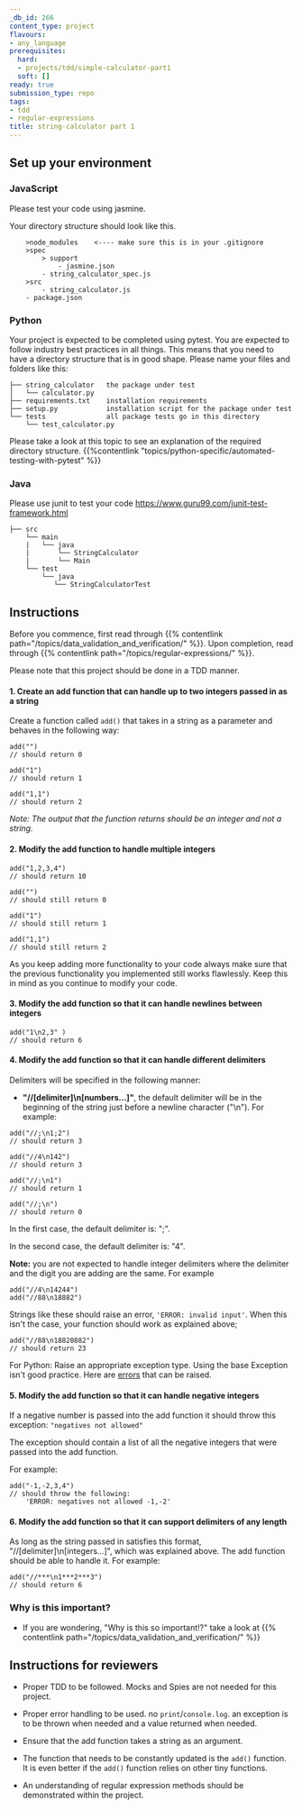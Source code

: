 ```yaml
---
_db_id: 266
content_type: project
flavours:
- any_language
prerequisites:
  hard:
  - projects/tdd/simple-calculator-part1
  soft: []
ready: true
submission_type: repo
tags:
- tdd
- regular-expressions
title: string-calculator part 1
---
```


## Set up your environment

### JavaScript

Please test your code using jasmine.

Your directory structure should look like this.

```
    >node_modules    <---- make sure this is in your .gitignore
    >spec
        > support
            - jasmine.json
        - string_calculator_spec.js
    >src
        - string_calculator.js
    - package.json
```

### Python

Your project is expected to be completed using pytest. You are expected to follow industry best practices in all things. This means that you need to have a directory structure that is in good shape. Please name your files and folders like this:

```
├── string_calculator   the package under test
│   └── calculator.py
├── requirements.txt    installation requirements
├── setup.py            installation script for the package under test
└── tests               all package tests go in this directory
    └── test_calculator.py
```

Please take a look at this topic to see an explanation of the required directory structure.
{{%contentlink "topics/python-specific/automated-testing-with-pytest" %}}

### Java

Please use junit to test your code https://www.guru99.com/junit-test-framework.html

```
├── src
    └── main
    |   └── java
    |       └── StringCalculator
    |       └── Main    
    └── test
        └── java
           └── StringCalculatorTest

```

## Instructions

Before you commence, first read through {{% contentlink path="/topics/data_validation_and_verification/" %}}. Upon completion, read through {{% contentlink path="/topics/regular-expressions/" %}}.

Please note that this project should be done in a TDD manner.

#### 1. Create an add function that can handle up to two integers passed in as a string

Create a function called `add()` that takes in a string as a parameter and behaves in the following way:

```
add("")
// should return 0

add("1")
// should return 1

add("1,1")
// should return 2

```

_Note: The output that the function returns should be an integer and not a string._

#### 2. Modify the add function to handle multiple integers

```
add("1,2,3,4")
// should return 10

add("")
// should still return 0

add("1")
// should still return 1

add("1,1")
// should still return 2
```

As you keep adding more functionality to your code always make sure that the previous functionality you implemented still works flawlessly. Keep this in mind as you continue to modify your code.

#### 3. Modify the add function so that it can handle newlines between integers

```
add("1\n2,3" )
// should return 6
```

#### 4. Modify the add function so that it can handle different delimiters

Delimiters will be specified in the following manner:

- **"//[delimiter]\n[numbers…]"**, the default delimiter will be in the beginning of the string just before a newline character ("\n"). For example:

```
add("//;\n1;2")
// should return 3

add("//4\n142")
// should return 3

add("//;\n1")
// should return 1

add("//;\n")
// should return 0
```

In the first case, the default delimiter is: ";".

In the second case, the default delimiter is: "4".

**Note:** you are not expected to handle integer delimiters where the delimiter and the digit you are adding are the same. For example

```
add("//4\n14244")
add("//88\n18882")
```

Strings like these should raise an error, `'ERROR: invalid input'`. When this isn't the case, your function should work as explained above;

```
add("//88\n18820882")
// should return 23
```

For Python: Raise an appropriate exception type. Using the base Exception isn't good practice. Here are [errors](https://www.tutorialsteacher.com/python/error-types-in-python) that can be raised.

#### 5. Modify the add function so that it can handle negative integers

If a negative number is passed into the add function it should throw this exception:
`"negatives not allowed"`

The exception should contain a list of all the negative integers that were passed into the add function.

For example:

```
add("-1,-2,3,4")
// should throw the following:
    'ERROR: negatives not allowed -1,-2'
```

#### 6. Modify the add function so that it can support delimiters of any length

As long as the string passed in satisfies this format, "//[delimiter]\n[integers...]", which was explained above. The add function should be able to handle it.
For example:

```
add("//***\n1***2***3")
// should return 6
```


### Why is this important?

- If you are wondering, "Why is this so important!?" take a look at {{% contentlink path="/topics/data_validation_and_verification/" %}}

## Instructions for reviewers

- Proper TDD to be followed. Mocks and Spies are not needed for this project.

- Proper error handling to be used. no `print`/`console.log`. an exception is to be thrown when needed and a value returned when needed.

- Ensure that the add function takes a string as an argument.

- The function that needs to be constantly updated is the `add()` function. It is even better if the `add()` function relies on other tiny functions.

- An understanding of regular expression methods should be demonstrated within the project.